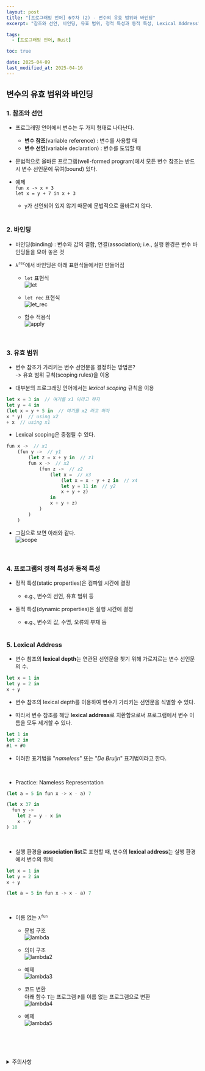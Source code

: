```yaml
---
layout: post
title: "[프로그래밍 언어] 6주차 (2) - 변수의 유효 범위와 바인딩"
excerpt: "참조와 선언, 바인딩, 유효 범위, 정적 특성과 동적 특성, Lexical Address"

tags:
  - [프로그래밍 언어, Rust]

toc: true

date: 2025-04-09
last_modified_at: 2025-04-16
---
```

## 변수의 유효 범위와 바인딩
### 1. 참조와 선언
- 프로그래밍 언어에서 변수는 두 가지 형태로 나타난다.  
  - **변수 참조**(variable reference) : 변수를 사용할 때
  - **변수 선언**(variable declaration) : 변수를 도입할 때  

- 문법적으로 올바른 프로그램(well-formed program)에서 모든 변수 참조는 반드시 변수 선언문에 묶여(bound) 있다.  

- 예제  
`fun x -> x + 3`  
`let x = y + 7 in x + 3`  
  - `y`가 선언되어 있지 않기 때문에 문법적으로 올바르지 않다.  

  <br>

### 2. 바인딩  
- 바인딩(binding) : 변수와 값의 결합, 연결(association); i.e., 실행 환경은 변수 바인딩들을 모아 놓은 것  

- `λ`<sup>`rec`</sup>에서 바인딩은 아래 표현식들에서만 만들어짐  
  - `let` 표현식  
  ![let][def]  

  - `let rec` 표현식  
  ![let_rec][def2]  

  - 함수 적용식  
  ![apply][def3]  

  <br>

### 3. 유효 범위  
- 변수 참조가 가리키는 변수 선언문을 결정하는 방법은?  
-> 유효 범위 규칙(scoping rules)을 이용  

- 대부분의 프로그래밍 언어에서는 *lexical scoping* 규칙을 이용  

```rust
let x = 3 in  // 여기를 x1 이라고 하자
let y = 4 in
(let x = y + 5 in  // 여기를 x2 라고 하자
x * y)  // using x2
+ x  // using x1  
```  

- Lexical scoping은 중첩될 수 있다.  

```rust
fun x ->  // x1
    (fun y ->  // y1
        (let z = x + y in  // z1
        fun x ->  // x2
            (fun z ->  // z2
                (let x =  // x3
                    (let x = x - y + z in  // x4
                    let y = 11 in  // y2
                    x + y + z)
                in
                x + y + z)
            )
        )
    )
```

- 그림으로 보면 아래와 같다.  
![scope][def4]  

<br>

### 4. 프로그램의 정적 특성과 동적 특성
- 정적 특성(static properties)은 컴파일 시간에 결정
  - e.g., 변수의 선언, 유효 범위 등

- 동적 특성(dynamic properties)은 실행 시간에 결정
  - e.g., 변수의 값, 수명, 오류의 부재 등  

  <br>

### 5. Lexical Address
- 변수 참조의 **lexical depth**는 연관된 선언문을 찾기 위해 가로지르는 변수 선언문의 수.  

```rust
let x = 1 in
let y = 2 in
x + y
```

- 변수 참조의 lexical depth를 이용하여 변수가 가리키는 선언문을 식별할 수 있다.

- 따라서 변수 참조를 해당 **lexical address**로 치환함으로써 프로그램에서 변수 이름을 모두 제거할 수 있다.  

```rust
let 1 in
let 2 in
#1 + #0
```

- 이러한 표기법을 "*nameless*" 또는 "*De Bruijn*" 표기법이라고 한다.

<br>

- Practice: Nameless Representation  

```rust
(let a = 5 in fun x -> x - a) 7
```

```rust
(let x 37 in
  fun y ->
    let z = y - x in
    x - y
) 10
```

<br>

- 실행 환경을 **association list**로 표현할 때, 변수의 **lexical address**는 실행 환경에서 변수의 위치  

```rust
let x = 1 in
let y = 2 in
x + y
```

```rust
(let a = 5 in fun x -> x - a) 7
```

<br>

- 이름 없는 `λ`<sup>`fun`</sup>  
  - 문법 구조  
  ![lambda](TODO)  

  - 의미 구조  
  ![lambda2](TODO)  

  - 예제  
  ![lambda3](TODO)  

  - 코드 변환  
  아래 함수 `T`는 프로그램 `P`를 이름 없는 프로그램으로 변환  
  ![lambda4](TODO)  

  - 예제  
  ![lambda5](TODO)  

<br>
<br>
<br>
<br>
<details>
<summary>주의사항</summary>
<div markdown="1">

이 포스팅은 강원대학교 임현승 교수님의 프로그래밍 언어 수업을 들으며 내용을 정리 한 것입니다.  
수업 내용에 대한 저작권은 교수님께 있으니,  
다른 곳으로의 무분별한 내용 복사를 자제해 주세요.

</div>
</details>

[def]: https://i.imgur.com/wHFZNaN.png
[def2]: https://i.imgur.com/b35WLmO.png
[def3]: https://i.imgur.com/ao20adp.png
[def4]: https://i.imgur.com/Fi5e4Ws.png